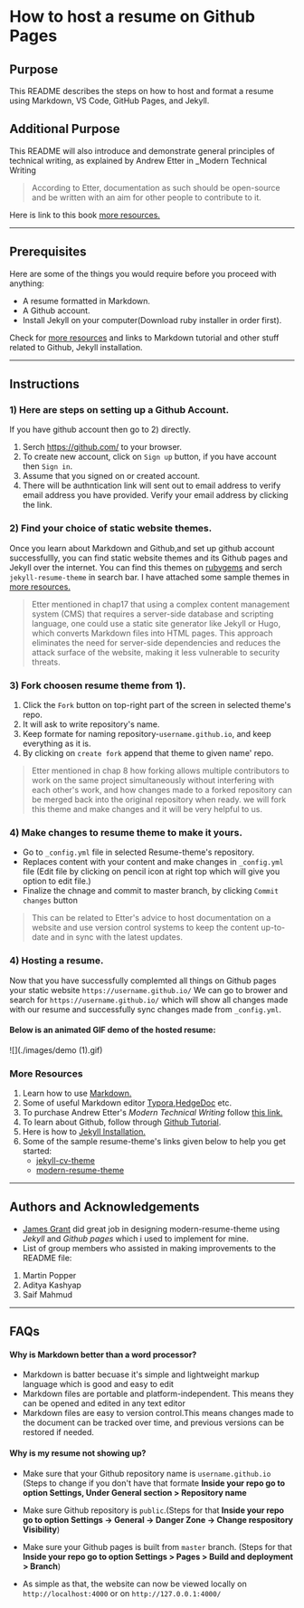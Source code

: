 

# How to host a resume on Github Pages
## Purpose
This README describes the steps on how to host and format a resume using Markdown, VS Code, GitHub Pages, and Jekyll.

## Additional Purpose
This README will also introduce and demonstrate general principles of technical writing, as explained by Andrew Etter in _Modern Technical Writing

> According to Etter, documentation as such should be open-source and be written with an aim for other people to contribute to it.

Here is link to this book  [more resources.](#more-resources)

---

## Prerequisites
Here are some of the things you would require before you proceed with anything:
- A resume formatted in Markdown.
- A Github account.
- Install Jekyll on your computer(Download ruby installer in order first).

Check for [more resources](#more-resources) and links to Markdown tutorial and other stuff related to Github, Jekyll installation.

---

## Instructions
### 1) Here are steps on setting up a Github Account.
If you have github account then go to 2) directly. 
  1. Serch <https://github.com/> to your browser.
  2. To create new account, click on `Sign up` button, if you have account then `Sign in`.
  3. Assume that you signed on or created account.
  4. There will be authntication link will sent out to email address to verify email address you have provided. Verify your email address by clicking the link.
 
### 2) Find your choice of static website themes.
Once you learn about Markdown and Github,and set up github account successfullly, you can find static website themes and its Github pages and Jekyll over the internet.
You can find this themes on [rubygems](https://rubygems.org) and serch `jekyll-resume-theme` in search bar.
I have attached some sample themes in [more resources.](#more-resources)

> Etter mentioned in chap17 that using a complex content management system (CMS) that requires a server-side database and scripting language, one could use a static site generator like Jekyll or Hugo, which converts Markdown files into HTML pages. This approach eliminates the need for server-side dependencies and reduces the attack surface of the website, making it less vulnerable to security threats.

### 3) Fork choosen resume theme from 1).

  1.  Click the `Fork` button on top-right part of the screen in selected theme's repo.  
  2.  It will ask to write repository's name.
  3.  Keep formate for naming repository-`username.github.io`, and keep everything as it is.
  4.  By clicking on `create fork` append that theme to given name' repo.
  
  > Etter mentioned in chap 8 how forking allows multiple contributors to work on the same project simultaneously without interfering with each other's work, and how changes made to a forked repository can be merged back into the original repository when ready. we will fork this theme and make changes and it will be very helpful to us.

### 4) Make changes to resume theme to make it yours.

- Go to `_config.yml` file in selected Resume-theme's repository. 
- Replaces content with your content and make changes in `_config.yml` file (Edit file by clicking on pencil icon at right top which will give you option to edit file.)   
-  Finalize the chnage and commit to master branch, by clicking `Commit changes` button

> This can be related to Etter's advice to host documentation on a website and use version control systems to keep the content up-to-date and in sync with the latest updates.

### 4) Hosting a resume.
Now that you have successfully complemted all things on Github pages your static website `https://username.github.io/`
We can go to brower and search for `https://username.github.io/` which will show all changes made with our resume and successfully sync changes made from `_config.yml`.

#### Below is an animated GIF demo of the hosted resume:
![](./images/demo (1).gif)


### More Resources
1. Learn how to use [Markdown.](https://www.markdowntutorial.com/)
2. Some of useful Markdown editor [Typora](https://typora.io/),[HedgeDoc](https://hedgedoc.org/) etc.
3. To purchase Andrew Etter's _Modern Technical Writing_ follow [this link.](https://www.amazon.ca/Modern-Technical-Writing-Introduction-Documentation-ebook/dp/B01A2QL9SS)
4. To learn about Github, follow through [Github Tutorial](https://docs.github.com/en).
5. Here is how to [Jekyll Installation.](https://jekyllrb.com/docs/)
6. Some of the sample resume-theme's links given below to help you get started:
   - [jekyll-cv-theme](https://github.com/aleksnyder/jekyll-cv)
   - [modern-resume-theme](https://github.com/sproogen/modern-resume-theme)

---

## Authors and Acknowledgements
- [James Grant](https://github.com/sproogen/modern-resume-theme) did great job in designing modern-resume-theme using _Jekyll_ and _Github pages_ which i used to implement for mine.
- List of group members who assisted in making improvements to the README file: 
 1. Martin Popper
 2. Aditya Kashyap
 3. Saif Mahmud

---
## FAQs 

#### Why is Markdown better than a word processor?
- Markdown is batter becuase it's simple and lightweight markup language which is good and easy to edit 
- Markdown files are portable and platform-independent. This means they can be opened and edited in any text editor
- Markdown files are easy to version control.This means changes made to the document can be tracked over time, and previous versions can be restored if needed.

#### Why is my resume not showing up?
- Make sure that your Github repository name is `username.github.io` (Steps to change if you don't have that formate **Inside your repo go to option Settings, Under General section > Repository name**
- Make sure Github repository is `public`.(Steps for that **Inside your repo go to option Settings -> General -> Danger Zone -> Change respository Visibility**)
- Make sure your Github pages is built from `master` branch. (Steps for that **Inside your repo go to option Settings > Pages > Build and deployment > Branch**)




- As simple as that, the website can now be viewed locally on `http://localhost:4000` or on `http://127.0.0.1:4000/`

